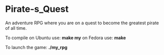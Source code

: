 # Pirate-s_Quest
An adventure RPG where you are on a quest to become the greatest pirate of all time.

To compile on Ubuntu use: **make my**
           on Fedora use: **make**

To launch the game: **./my_rpg**
